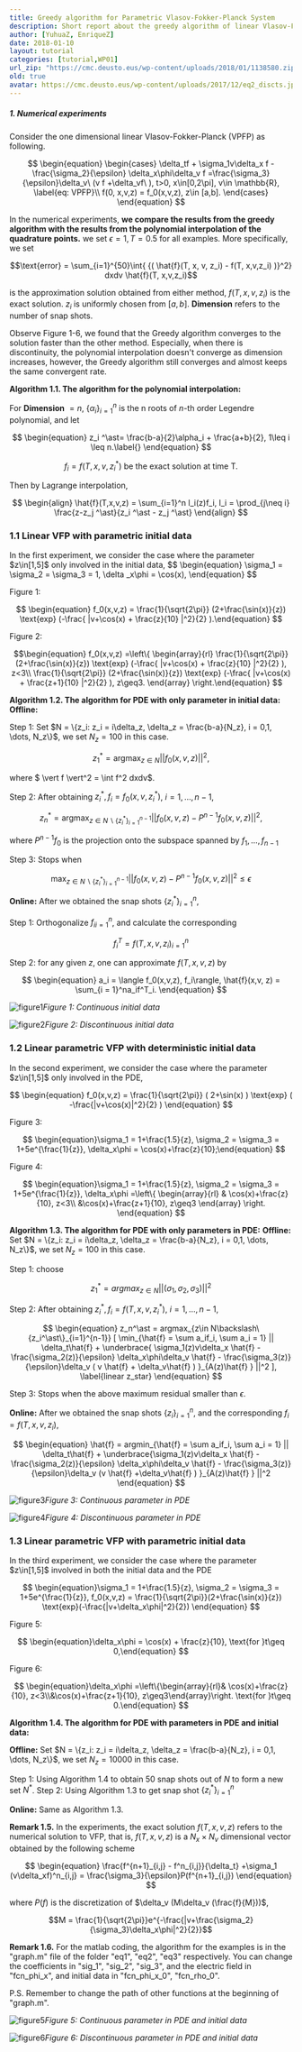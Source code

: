 ```yaml
---
title: Greedy algorithm for Parametric Vlasov-Fokker-Planck System
description: Short report about the greedy algorithm of linear Vlasov-Fokker-Planck equation, including 6 numerical experiments with figures, and corresponding matlab coding and the explanation of how to implement it.
author: [YuhuaZ, EnriqueZ]
date: 2018-01-10
layout: tutorial
categories: [tutorial,WP01]
url_zip: "https://cmc.deusto.eus/wp-content/uploads/2018/01/1138580.zip"
old: true
avatar: https://cmc.deusto.eus/wp-content/uploads/2017/12/eq2_discts.jpg
---
```



<h5>1. Numerical experiments</h5>

Consider the one dimensional linear Vlasov-Fokker-Planck (VPFP) as following.

$$
\begin{equation}
\begin{cases}
	\delta_tf + \sigma_1v\delta_x f - \frac{\sigma_2}{\epsilon} \delta_x\phi\delta_v f =\frac{\sigma_3}{\epsilon}\delta_v\ (v f +\delta_vf\ ),  t>0, x\in[0,2\pi], v\in \mathbb{R}, \label{eq: VPFP}\\
	f(0, x,v,z) = f_0(x,v,z),  z\in [a,b].
	\end{cases}
\end{equation}
$$

In the numerical experiments, <strong>we compare the results from the greedy algorithm with the results from the polynomial interpolation of the quadrature points.</strong> we set $\epsilon = 1, T = 0.5$ for all examples. More specifically, we set

$$\text{error} = \sum_{i=1}^{50}\int{ {( \hat{f}(T, x, v, z_i) - f(T, x,v,z_i) )}^2} dxdv \hat{f}(T, x,v,z_i)$$

is the approximation solution obtained from either method, $f(T, x,v,z_i)$ is the exact solution. $z_i$ is uniformly chosen from $[a,b]$. ${\textbf{Dimension}}$ refers to the number of snap shots.

Observe Figure 1-6, we found that the Greedy algorithm converges to the solution faster than the other method. Especially, when there is discontinuity,  the polynomial interpolation doesn't converge as dimension increases, however, the Greedy algorithm still converges and almost keeps the same convergent rate.

**Algorithm 1.1. The algorithm for the polynomial interpolation:**

For <strong>Dimension</strong> $= n$, $\{\alpha_i\}_{i=1}^n$ is the n roots of $n$-th order Legendre polynomial, and let

$$
\begin{equation}
	z_i ^\ast= \frac{b-a}{2}\alpha_i + \frac{a+b}{2},  1\leq i \leq n.\label{}
\end{equation}
$$

$$
\begin{equation}
	f_i = f(T, x,v, z_i ^\ast) \text{ be the exact solution at time T}.\label{}
\end{equation}
$$

Then by Lagrange interpolation,

$$
\begin{align}
	\hat{f}(T,x,v,z) = \sum_{i=1}^n l_i(z)f_i, l_i = \prod_{j\neq i} \frac{z-z_j ^\ast}{z_i ^\ast - z_j ^\ast}
\end{align}
$$

<h3>1.1 Linear VFP with parametric initial data</h3>
In the first experiment, we consider the case where the parameter $z\in[1,5]$ only involved in the initial data,
$$
\begin{equation}
\sigma_1 = \sigma_2 = \sigma_3 = 1, \delta _x\phi = \cos(x),   
\end{equation}
$$

Figure 1:

$$
\begin{equation} f_0(x,v,z) = \frac{1}{\sqrt{2\pi}} (2+\frac{\sin(x)}{z}) \text{exp} (-\frac{ |v+\cos(x) + \frac{z}{10} |^2}{2} ).\end{equation}
$$

Figure 2:

$$\begin{equation} f_0(x,v,z) =\left\{
\begin{array}{rl}
\frac{1}{\sqrt{2\pi}} (2+\frac{\sin(x)}{z}) \text{exp} (-\frac{ |v+\cos(x) + \frac{z}{10} |^2}{2} ), z<3\\
\frac{1}{\sqrt{2\pi}} (2+\frac{\sin(x)}{z}) \text{exp} (-\frac{ |v+\cos(x) + \frac{z+1}{10} |^2}{2} ), z\geq3.
\end{array}
\right.\end{equation}
$$

<strong>Algorithm 1.2. The algorithm for PDE with only parameter in initial data:</strong>
<strong>Offline:</strong>

Step 1: Set $N = \{z_i: z_i = i\delta_z, \delta_z = \frac{b-a}{N_z}, i = 0,1, \dots, N_z\}$, we set $N_z = 100$ in this case.

$$
\begin{equation}
z_1^\ast = \text{argmax}_{z\in N} || f_0(x,v,z) || ^2,
\end{equation}
$$

where $ \vert f \vert^2 = \int f^2 dxdv$.

Step 2: After obtaining $z_i^\ast, f_i = f_0(x,v,z_i^\ast)$, $i =1, \dots, n-1$,

$$
\begin{equation}
z_n^\ast = \text{argmax}_{z\in N\backslash\{z_i^\ast \}_{i=1}^{n-1} } || f_0(x,v,z) - P^{n-1} f_0(x,v,z) ||^2,
\end{equation}
$$

where $P^{n-1} f_0$ is the projection onto the subspace spanned by $f_1, \dots, f_{n-1}$

Step 3: Stops when

$$
\begin{equation}
\max_{z\in N\backslash\{z_i^\ast\}_{i=1}^{n-1} } || f_0(x,v,z) - P^{n-1} f_0(x,v,z)||^2 \leq \epsilon
\end{equation}
$$

<strong>Online:</strong> After we obtained the snap shots $\{z_i^\ast\}_{i=1}^n$,

Step 1: Orthogonalize ${f_i}_{i=1}^n$,
         and calculate the corresponding

$${f^T_i = f(T,x,v,z_i)}_{i=1}^n$$

Step 2: for any given $z$, one can approximate $f(T, x,v,z)$ by

$$
\begin{equation}
a_i = \langle f_0(x,v,z), f_i\rangle,  \hat{f}(x,v, z) = \sum_{i = 1}^na_if^T_i.
\end{equation}
$$

<img src="https://cmc.deusto.eus/wp-content/uploads/2017/12/eq1_cts.jpg" alt="figure1"  class="size-full wp-image-01" /><i align="aligncenter">Figure 1: Continuous initial data</i>

<img src="https://cmc.deusto.eus/wp-content/uploads/2017/12/eq1_discts.jpg" alt="figure2" class="size-full wp-image-02" /><i align="aligncenter">Figure 2: Discontinuous initial data</i>

<h3>1.2 Linear parametric VFP with deterministic initial data</h3>
In the second experiment, we consider the case where the parameter $z\in[1,5]$ only involved in the PDE,

$$
\begin{equation}
 f_0(x,v,z) = \frac{1}{\sqrt{2\pi}} ( 2+\sin(x) ) \text{exp} ( -\frac{|v+\cos(x)|^2}{2} )
\end{equation}
$$

Figure 3:

$$
\begin{equation}\sigma_1 = 1+\frac{1.5}{z}, \sigma_2 = \sigma_3 = 1+5e^{\frac{1}{z}}, \delta_x\phi = \cos(x)+\frac{z}{10};\end{equation}
$$

Figure 4:

$$
\begin{equation}\sigma_1 = 1+\frac{1.5}{z}, \sigma_2 = \sigma_3 = 1+5e^{\frac{1}{z}}, \delta_x\phi =\left\{
\begin{array}{rl}
& \cos(x)+\frac{z}{10}, z<3\\
&\cos(x)+\frac{z+1}{10}, z\geq3
\end{array}
\right.
\end{equation}
$$

<strong>Algorithm 1.3. The algorithm for PDE with only parameters in PDE:</strong>
<strong>Offline:</strong> Set $N = \{z_i: z_i = i\delta_z, \delta_z = \frac{b-a}{N_z}, i = 0,1, \dots, N_z\}$, we set $N_z = 100$ in this case.

Step 1: choose

$$z_1^\ast = argmax_{z \in N} || ( \sigma_1,\sigma_2,\sigma_3 )||^2$$

Step 2: After obtaining $z_i^\ast, f_i = f(T,x,v,z_i^\ast)$, $i =1, \dots, n-1$,

$$
\begin{equation}
z_n^\ast = argmax_{z\in N\backslash\{z_i^\ast\}_{i=1}^{n-1}} [ \min_{\hat{f} = \sum a_if_i,  \sum a_i = 1}
|| \delta_t\hat{f} + \underbrace{ \sigma_1(z)v\delta_x \hat{f} - \frac{\sigma_2(z)}{\epsilon} \delta_x\phi\delta_v \hat{f} - \frac{\sigma_3(z)}{\epsilon}\delta_v ( v \hat{f} + \delta_v\hat{f} ) }_{A(z)\hat{f} } ||^2 ],
\label{linear z_star}
\end{equation}
$$

Step 3: Stops when the above maximum residual smaller than $\epsilon$.

<strong>Online:</strong> After we obtained the snap shots $\{z_i\}_{i=1}^n$,
and the corresponding $f_i = f(T, x,v,z_i)$,

$$
\begin{equation}
\hat{f} = argmin_{\hat{f} = \sum a_if_i,  \sum a_i = 1} || \delta_t\hat{f} + \underbrace{\sigma_1(z)v\delta_x \hat{f} - \frac{\sigma_2(z)}{\epsilon} \delta_x\phi\delta_v \hat{f} - \frac{\sigma_3(z)}{\epsilon}\delta_v (v \hat{f} +\delta_v\hat{f} ) }_{A(z)\hat{f} } ||^2
\end{equation}
$$

<img src="https://cmc.deusto.eus/wp-content/uploads/2017/12/eq2_cts.jpg" alt="figure3"  class="size-full wp-image-03" /><i align="aligncenter">Figure 3: Continuous parameter in PDE</i>

<img src="https://cmc.deusto.eus/wp-content/uploads/2017/12/eq2_discts.jpg" alt="figure4"  class="size-full wp-image-04" /><i align="aligncenter">Figure 4: Discontinuous parameter in PDE</i>

<h3>1.3 Linear parametric VFP with parametric initial data</h3>
In the third experiment, we consider the case where the parameter $z\in[1,5]$ involved in both the initial data and the PDE

$$
\begin{equation}\sigma_1 = 1+\frac{1.5}{z}, \sigma_2 = \sigma_3 = 1+5e^{\frac{1}{z}}, f_0(x,v,z) = \frac{1}{\sqrt{2\pi}}(2+\frac{\sin(x)}{z}) \text{exp}(-\frac{|v+\delta_x\phi|^2}{2})
\end{equation}
$$

Figure 5:

$$
\begin{equation}\delta_x\phi = \cos(x) + \frac{z}{10}, \text{for }t\geq 0,\end{equation}
$$

Figure 6:

$$
\begin{equation}\delta_x\phi =\left\{\begin{array}{rl}& \cos(x)+\frac{z}{10}, z<3\\&\cos(x)+\frac{z+1}{10}, z\geq3\end{array}\right. \text{for }t\geq 0.\end{equation}
$$

**Algorithm 1.4. The algorithm for PDE with parameters in PDE and initial data:**

<strong>Offline:</strong> Set $N = \{z_i: z_i = i\delta_z, \delta_z = \frac{b-a}{N_z}, i = 0,1, \dots, N_z\}$, we set $N_z = 10000$ in this case.

Step 1: Using Algorithm 1.4 to obtain 50 snap shots out of $N$
        to form a new set $N^\ast$.
Step 2: Using Algorithm 1.3 to get snap shot $\{ z_i^\ast \}_{i=1}^n$

<strong>Online:</strong> Same as Algorithm 1.3.

<strong>Remark 1.5.</strong> In the experiments, the exact solution $f(T,x,v,z)$
refers to the numerical solution to VFP, that is, $f(T,x,v,z)$ is a
$N_x\times N_v$ dimensional vector obtained by the following scheme

$$
\begin{equation}
\frac{f^{n+1}_{i,j} - f^n_{i,j}}{\delta_t} +\sigma_1 (v\delta_xf)^n_{i,j} = \frac{\sigma_3}{\epsilon}P(f^{n+1}_{i,j})
\end{equation}
$$

where $P(f)$ is the discretization of
$\delta_v (M\delta_v (\frac{f}{M}))$,

$$M = \frac{1}{\sqrt{2\pi}}e^{-\frac{|v+\frac{\sigma_2}{\sigma_3}\delta_x\phi|^2}{2}}$$

<strong>Remark 1.6.</strong> For the matlab coding, the algorithm for the examples is in the "graph.m" file of the folder "eq1", "eq2", "eq3" respectively.  You can change the coefficients in "sig_1", "sig_2", "sig_3", and the electric field in "fcn_phi_x", and initial data in "fcn_phi_x_0", "fcn_rho_0".

P.S. Remember to change the path of other functions at the beginning of "graph.m".

<img src="https://cmc.deusto.eus/wp-content/uploads/2017/12/eq3_cts.jpg" alt="figure5" class="size-full wp-image-05" /><i align="aligncenter">Figure 5: Continuous parameter in PDE and initial data</i>

<img src="https://cmc.deusto.eus/wp-content/uploads/2017/12/eq3_discts.jpg" alt="figure6"  class="size-full wp-image-06" /><i align="aligncenter">Figure 6: Discontinuous parameter in PDE and initial data</i>
